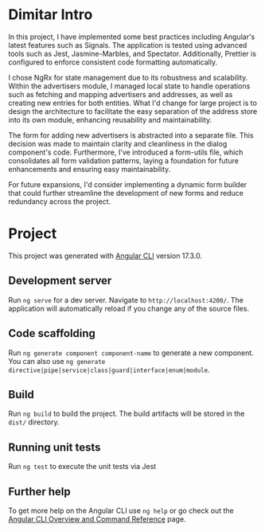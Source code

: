 # Dimitar Intro

In this project, I have implemented some best practices including Angular's latest features such as Signals. The application is tested using advanced tools such as Jest, Jasmine-Marbles, and Spectator. Additionally, Prettier is configured to enforce consistent code formatting automatically.

I chose NgRx for state management due to its robustness and scalability. Within the advertisers module, I managed local state to handle operations such as fetching and mapping advertisers and addresses, as well as creating new entries for both entities. 
What I'd change for large project is to design the architecture to facilitate the easy separation of the address store into its own module, enhancing reusability and maintainability.

The form for adding new advertisers is abstracted into a separate file. This decision was made to maintain clarity and cleanliness in the dialog component's code. Furthermore, I've introduced a form-utils file, which consolidates all form validation patterns, laying a foundation for future enhancements and ensuring easy maintainability.

For future expansions, I'd consider implementing a dynamic form builder that could further streamline the development of new forms and reduce redundancy across the project.


# Project

This project was generated with [Angular CLI](https://github.com/angular/angular-cli) version 17.3.0.

## Development server

Run `ng serve` for a dev server. Navigate to `http://localhost:4200/`. The application will automatically reload if you change any of the source files.

## Code scaffolding

Run `ng generate component component-name` to generate a new component. You can also use `ng generate directive|pipe|service|class|guard|interface|enum|module`.

## Build

Run `ng build` to build the project. The build artifacts will be stored in the `dist/` directory.

## Running unit tests

Run `ng test` to execute the unit tests via Jest

## Further help

To get more help on the Angular CLI use `ng help` or go check out the [Angular CLI Overview and Command Reference](https://angular.io/cli) page.
